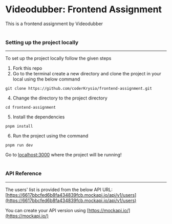 # Videodubber: Frontend Assignment
This is a frontend assignment by Videodubber
<br></br>
### Setting up the project locally
---
To set up the project locally follow the given steps

1. Fork this repo
2. Go to the terminal create a new directory and clone the project in your local using the below command
```
git clone https://github.com/coderKrysio/frontend-assignment.git
```
4. Change the directory to the project directory
```
cd frontend-assignment
```
5. Install the dependencies
```
pnpm install
```
6. Run the project using the command
```
pnpm run dev
```
Go to [localhost:3000](http://localhost:3000/) where the project will be running!
<br></br>
### API Reference
---
The users' list is provided from the below API URL:
[https://6617bbcfed6b8fa434839fcb.mockapi.io/api/v1/users](https://6617bbcfed6b8fa434839fcb.mockapi.io/api/v1/users)

You can create your API version using [https://mockapi.io/](https://mockapi.io/)
